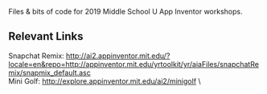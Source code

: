 Files & bits of code for 2019 Middle School U App Inventor workshops.

## Relevant Links

Snapchat Remix: http://ai2.appinventor.mit.edu/?locale=en&repo=http://appinventor.mit.edu/yrtoolkit/yr/aiaFiles/snapchatRemix/snapmix_default.asc \
Mini Golf: http://explore.appinventor.mit.edu/ai2/minigolf \
